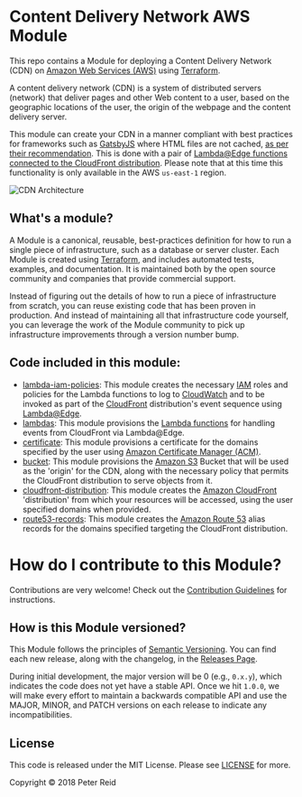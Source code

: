 # Content Delivery Network AWS Module

This repo contains a Module for deploying a Content Delivery Network (CDN) on [Amazon Web Services (AWS)](https://aws.amazon.com/) using [Terraform](https://www.terraform.io/).

A content delivery network (CDN) is a system of distributed servers (network) that deliver pages and other Web content to a user, based on the geographic locations of the user, the origin of the webpage and the content delivery server.

This module can create your CDN in a manner compliant with best practices for frameworks such as [GatsbyJS](https://www.gatsbyjs.org/) where HTML files are not cached, [as per their recommendation](https://github.com/gatsbyjs/gatsby/blob/master/docs/docs/caching.md). This is done with a pair of [Lambda@Edge functions connected to the CloudFront distribution](https://docs.aws.amazon.com/AmazonCloudFront/latest/DeveloperGuide/lambda-event-structure.html). Please note that at this time this functionality is only available in the AWS `us-east-1` region.

![CDN Architecture](https://github.com/ReidWeb/terraform-aws-content-delivery-network/blob/master/_docs/arch.png?raw=true)

## What's a module?

A Module is a canonical, reusable, best-practices definition for how to run a single piece of infrastructure, such 
as a database or server cluster. Each Module is created using [Terraform](https://www.terraform.io/), and
includes automated tests, examples, and documentation. It is maintained both by the open source community and 
companies that provide commercial support. 

Instead of figuring out the details of how to run a piece of infrastructure from scratch, you can reuse 
existing code that has been proven in production. And instead of maintaining all that infrastructure code yourself, 
you can leverage the work of the Module community to pick up infrastructure improvements through
a version number bump.

## Code included in this module:

* [lambda-iam-policies](https://github.com/ReidWeb/terraform-aws-content-delivery-network/tree/master/modules/lambda-iam-policies): This module creates the necessary [IAM](https://aws.amazon.com/iam/) roles and policies for the Lambda functions to log to [CloudWatch](https://aws.amazon.com/cloudwatch/) and to be invoked as part of the [CloudFront](https://aws.amazon.com/cloudfront/) distribution's event sequence using [Lambda@Edge](https://docs.aws.amazon.com/AmazonCloudFront/latest/DeveloperGuide/lambda-event-structure.html).
* [lambdas](https://github.com/ReidWeb/terraform-aws-content-delivery-network/tree/master/modules/lambdas): This module provisions the [Lambda functions](https://aws.amazon.com/lambda/) for handling events from CloudFront via Lambda@Edge.
* [certificate](https://github.com/ReidWeb/terraform-aws-content-delivery-network/tree/master/modules/certificate): This module provisions a certificate for the domains specified by the user using [Amazon Certificate Manager (ACM)](https://aws.amazon.com/certificate-manager/).
* [bucket](https://github.com/ReidWeb/terraform-aws-content-delivery-network/tree/master/modules/bucket): This module provisions the [Amazon S3](https://aws.amazon.com/s3/) Bucket that will be used as the 'origin' for the CDN, along with the necessary policy that permits the CloudFront distribution to serve objects from it.
* [cloudfront-distribution](https://github.com/ReidWeb/terraform-aws-content-delivery-network/tree/master/modules/cloudfront-distribution): This module creates the [Amazon CloudFront](https://aws.amazon.com/cloudfront/) 'distribution' from which your resources will be accessed, using the user specified domains when provided.
* [route53-records](https://github.com/ReidWeb/terraform-aws-content-delivery-network/tree/master/modules/route53-records): This module creates the [Amazon Route 53](https://aws.amazon.com/route53/) alias records for the domains specified targeting the CloudFront distribution.

# How do I contribute to this Module?

Contributions are very welcome! Check out the [Contribution Guidelines](https://github.com/ReidWeb/terraform-aws-content-delivery-network/tree/master/CONTRIBUTING.md) for instructions.

## How is this Module versioned?

This Module follows the principles of [Semantic Versioning](http://semver.org/). You can find each new release, 
along with the changelog, in the [Releases Page](../../releases). 

During initial development, the major version will be 0 (e.g., `0.x.y`), which indicates the code does not yet have a 
stable API. Once we hit `1.0.0`, we will make every effort to maintain a backwards compatible API and use the MAJOR, 
MINOR, and PATCH versions on each release to indicate any incompatibilities. 

## License

This code is released under the MIT License. Please see [LICENSE](https://github.com/ReidWeb/terraform-aws-content-delivery-network/tree/master/LICENSE) for more.

Copyright &copy; 2018 Peter Reid